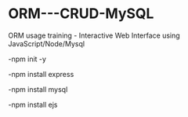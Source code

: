 # ORM---CRUD-MySQL
ORM usage training - Interactive Web Interface using JavaScript/Node/Mysql

-npm init -y

-npm install express

-npm install mysql

-npm install ejs
